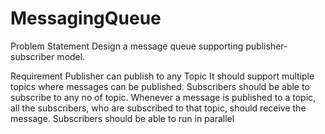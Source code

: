 # MessagingQueue
Problem Statement
Design a message queue supporting publisher-subscriber model. 

Requirement
Publisher can publish to any Topic
It should support multiple topics where messages can be published.
Subscribers should be able to subscribe to any no of topic.
Whenever a message is published to a topic, all the subscribers, who are subscribed to that topic, should receive the message.
Subscribers should be able to run in parallel
